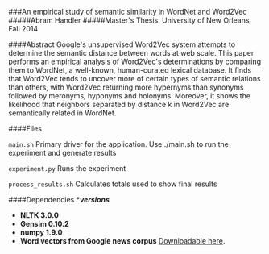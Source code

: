 ###An empirical study of semantic similarity in WordNet and Word2Vec
#####Abram Handler
#####Master's Thesis: University of New Orleans, Fall 2014

####Abstract
Google's unsupervised Word2Vec system attempts to determine the semantic distance between words at web scale. This paper performs an empirical analysis of Word2Vec's determinations by comparing them to WordNet, a well-known, human-curated lexical database. It finds that Word2Vec tends to uncover more of certain types of semantic relations than others, with Word2Vec returning more hypernyms than synonyms followed by meronyms, hyponyms and holonyms. Moreover, it shows the likelihood that neighbors separated by distance k in Word2Vec are semantically related in WordNet.

####Files

`main.sh` Primary driver for the application. Use ./main.sh to run the experiment and generate results

`experiment.py` Runs the experiment

`process_results.sh` Calculates totals used to show final results

####Dependencies ******versions*****

* **NLTK 3.0.0**
* **Gensim 0.10.2**
* **numpy 1.9.0**
* **Word vectors from Google news corpus** [Downloadable here](https://code.google.com/p/word2vec/).


